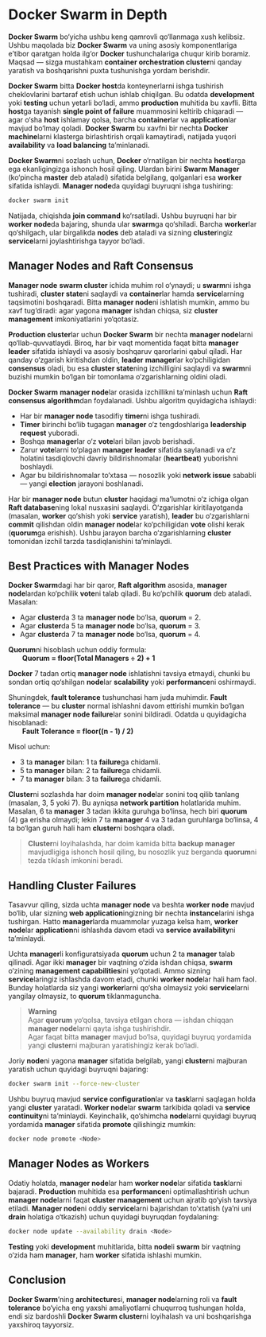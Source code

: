 # Docker Swarm in Depth

**Docker Swarm** bo‘yicha ushbu keng qamrovli qo‘llanmaga xush kelibsiz. Ushbu maqolada biz **Docker Swarm** va uning asosiy komponentlariga e’tibor qaratgan holda ilg‘or **Docker** tushunchalariga chuqur kirib boramiz. Maqsad — sizga mustahkam **container orchestration cluster**ni qanday yaratish va boshqarishni puxta tushunishga yordam berishdir.

**Docker Swarm** bitta **Docker host**da konteynerlarni ishga tushirish cheklovlarini bartaraf etish uchun ishlab chiqilgan. Bu odatda **development** yoki **testing** uchun yetarli bo‘ladi, ammo **production** muhitida bu xavfli. Bitta **host**ga tayanish **single point of failure** muammosini keltirib chiqaradi — agar o‘sha **host** ishlamay qolsa, barcha **container**lar va **application**lar mavjud bo‘lmay qoladi. **Docker Swarm** bu xavfni bir nechta **Docker machine**larni klasterga birlashtirish orqali kamaytiradi, natijada yuqori **availability** va **load balancing** ta’minlanadi.

**Docker Swarm**ni sozlash uchun, **Docker** o‘rnatilgan bir nechta **host**larga ega ekanligingizga ishonch hosil qiling. Ulardan birini **Swarm Manager** (ko‘pincha **master** deb ataladi) sifatida belgilang, qolganlari esa **worker** sifatida ishlaydi. **Manager node**da quyidagi buyruqni ishga tushiring:

```bash
docker swarm init
```

Natijada, chiqishda **join command** ko‘rsatiladi. Ushbu buyruqni har bir **worker node**da bajaring, shunda ular **swarm**ga qo‘shiladi. Barcha **worker**lar qo‘shilgach, ular birgalikda **nodes** deb ataladi va sizning **cluster**ingiz **service**larni joylashtirishga tayyor bo‘ladi.

## Manager Nodes and Raft Consensus

**Manager node** **swarm cluster** ichida muhim rol o‘ynaydi; u **swarm**ni ishga tushiradi, **cluster state**ni saqlaydi va **container**lar hamda **service**larning taqsimotini boshqaradi. Bitta **manager node**ni ishlatish mumkin, ammo bu xavf tug‘diradi: agar yagona **manager** ishdan chiqsa, siz **cluster management** imkoniyatlarini yo‘qotasiz.

**Production cluster**lar uchun **Docker Swarm** bir nechta **manager node**larni qo‘llab-quvvatlaydi. Biroq, har bir vaqt momentida faqat bitta **manager** **leader** sifatida ishlaydi va asosiy boshqaruv qarorlarini qabul qiladi. Har qanday o‘zgarish kiritishdan oldin, **leader** **manager**lar ko‘pchiligidan **consensus** oladi, bu esa **cluster state**ning izchilligini saqlaydi va **swarm**ni buzishi mumkin bo‘lgan bir tomonlama o‘zgarishlarning oldini oladi.

**Docker Swarm** **manager node**lar orasida izchillikni ta’minlash uchun **Raft consensus algorithm**dan foydalanadi. Ushbu algoritm quyidagicha ishlaydi:

- Har bir **manager node** tasodifiy **timer**ni ishga tushiradi.  
- **Timer** birinchi bo‘lib tugagan **manager** o‘z tengdoshlariga **leadership request** yuboradi.  
- Boshqa **manager**lar o‘z **vote**lari bilan javob berishadi.  
- Zarur **vote**larni to‘plagan **manager** **leader** sifatida saylanadi va o‘z holatini tasdiqlovchi davriy bildirishnomalar (**heartbeat**) yuborishni boshlaydi.  
- Agar bu bildirishnomalar to‘xtasa — nosozlik yoki **network issue** sababli — yangi **election** jarayoni boshlanadi.

Har bir **manager node** butun **cluster** haqidagi ma’lumotni o‘z ichiga olgan **Raft database**ning lokal nusxasini saqlaydi. O‘zgarishlar kiritilayotganda (masalan, **worker** qo‘shish yoki **service** yaratish), **leader** bu o‘zgarishlarni **commit** qilishdan oldin **manager node**lar ko‘pchiligidan **vote** olishi kerak (**quorum**ga erishish). Ushbu jarayon barcha o‘zgarishlarning **cluster** tomonidan izchil tarzda tasdiqlanishini ta’minlaydi.

## Best Practices with Manager Nodes

**Docker Swarm**dagi har bir qaror, **Raft algorithm** asosida, **manager node**lardan ko‘pchilik **vote**ni talab qiladi. Bu ko‘pchilik **quorum** deb ataladi. Masalan:

- Agar **cluster**da 3 ta **manager node** bo‘lsa, **quorum** = 2.  
- Agar **cluster**da 5 ta **manager node** bo‘lsa, **quorum** = 3.  
- Agar **cluster**da 7 ta **manager node** bo‘lsa, **quorum** = 4.  

**Quorum**ni hisoblash uchun oddiy formula:  
  **Quorum = floor(Total Managers ÷ 2) + 1**

**Docker** 7 tadan ortiq **manager node** ishlatishni tavsiya etmaydi, chunki bu sondan ortiq qo‘shilgan **node**lar **scalability** yoki **performance**ni oshirmaydi.

Shuningdek, **fault tolerance** tushunchasi ham juda muhimdir. **Fault tolerance** — bu **cluster** normal ishlashni davom ettirishi mumkin bo‘lgan maksimal **manager node failure**lar sonini bildiradi. Odatda u quyidagicha hisoblanadi:  
  **Fault Tolerance = floor((n - 1) / 2)**  

Misol uchun:

- 3 ta **manager** bilan: 1 ta **failure**ga chidamli.  
- 5 ta **manager** bilan: 2 ta **failure**ga chidamli.  
- 7 ta **manager** bilan: 3 ta **failure**ga chidamli.  

**Cluster**ni sozlashda har doim **manager node**lar sonini toq qilib tanlang (masalan, 3, 5 yoki 7). Bu ayniqsa **network partition** holatlarida muhim. Masalan, 6 ta **manager** 3 tadan ikkita guruhga bo‘linsa, hech biri **quorum** (4) ga erisha olmaydi; lekin 7 ta **manager** 4 va 3 tadan guruhlarga bo‘linsa, 4 ta bo‘lgan guruh hali ham **cluster**ni boshqara oladi.

> **Cluster**ni loyihalashda, har doim kamida bitta **backup manager** mavjudligiga ishonch hosil qiling, bu nosozlik yuz berganda **quorum**ni tezda tiklash imkonini beradi.

## Handling Cluster Failures

Tasavvur qiling, sizda uchta **manager node** va beshta **worker node** mavjud bo‘lib, ular sizning **web application**ingizning bir nechta **instance**larini ishga tushirgan. Hatto **manager**larda muammolar yuzaga kelsa ham, **worker node**lar **application**ni ishlashda davom etadi va **service availability**ni ta’minlaydi.

Uchta **manager**li konfiguratsiyada **quorum** uchun 2 ta **manager** talab qilinadi. Agar ikki **manager** bir vaqtning o‘zida ishdan chiqsa, **swarm** o‘zining **management capabilities**ini yo‘qotadi. Ammo sizning **service**laringiz ishlashda davom etadi, chunki **worker node**lar hali ham faol. Bunday holatlarda siz yangi **worker**larni qo‘sha olmaysiz yoki **service**larni yangilay olmaysiz, to **quorum** tiklanmaguncha.

> **Warning**  
> Agar **quorum** yo‘qolsa, tavsiya etilgan chora — ishdan chiqqan **manager node**larni qayta ishga tushirishdir.  
> Agar faqat bitta **manager** mavjud bo‘lsa, quyidagi buyruq yordamida yangi **cluster**ni majburan yaratishingiz kerak bo‘ladi.

Joriy **node**ni yagona **manager** sifatida belgilab, yangi **cluster**ni majburan yaratish uchun quyidagi buyruqni bajaring:

```bash
docker swarm init --force-new-cluster
```

Ushbu buyruq mavjud **service configuration**lar va **task**larni saqlagan holda yangi **cluster** yaratadi. **Worker node**lar **swarm** tarkibida qoladi va **service continuity**ni ta’minlaydi. Keyinchalik, qo‘shimcha **node**larni quyidagi buyruq yordamida **manager** sifatida **promote** qilishingiz mumkin:

```bash
docker node promote <Node>
```

## Manager Nodes as Workers

Odatiy holatda, **manager node**lar ham **worker node**lar sifatida **task**larni bajaradi. **Production** muhitida esa **performance**ni optimallashtirish uchun **manager node**larni faqat **cluster management** uchun ajratib qo‘yish tavsiya etiladi. **Manager node**ni oddiy **service**larni bajarishdan to‘xtatish (ya’ni uni **drain** holatiga o‘tkazish) uchun quyidagi buyruqdan foydalaning:

```bash
docker node update --availability drain <Node>
```

**Testing** yoki **development** muhitlarida, bitta **node**li **swarm** bir vaqtning o‘zida ham **manager**, ham **worker** sifatida ishlashi mumkin.

## Conclusion

**Docker Swarm**’ning **architecture**si, **manager node**larning roli va **fault tolerance** bo‘yicha eng yaxshi amaliyotlarni chuqurroq tushungan holda, endi siz bardoshli **Docker Swarm cluster**ni loyihalash va uni boshqarishga yaxshiroq tayyorsiz.

